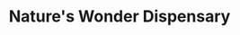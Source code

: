 ---
title: "Nature's Wonder Dispensary"
url: /apache-junction/natures-wonder-dispensary/
shop: Hanf
---